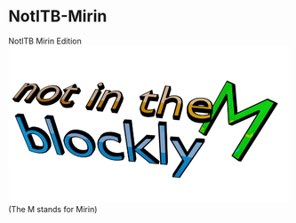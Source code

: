 # NotITB-Mirin
NotITB Mirin Edition
![NotITB Mirin Logo](./NotITBMLogo.png)  
(The M stands for Mirin)
